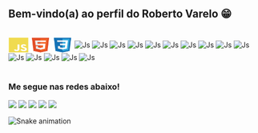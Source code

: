 ## Bem-vindo(a) ao perfil do Roberto Varelo 😁

<div style="display: inline_block"><br>
  <img align="center" alt="Js" height="30" width="40" src="https://raw.githubusercontent.com/devicons/devicon/master/icons/javascript/javascript-plain.svg">
  <img align="center" alt="HTML" height="30" width="40" src="https://raw.githubusercontent.com/devicons/devicon/master/icons/html5/html5-original.svg">
  <img align="center" alt="CSS" height="30" width="40" src="https://raw.githubusercontent.com/devicons/devicon/master/icons/css3/css3-original.svg">
    <img align="center" alt="Js" height="30" width="40"  
            src="https://cdn.jsdelivr.net/gh/devicons/devicon/icons/azure/azure-original.svg">
    <img align="center" alt="Js" height="30" width="40"    
            src="https://cdn.jsdelivr.net/gh/devicons/devicon/icons/apachekafka/apachekafka-original.svg">
<img align="center" alt="Js" height="30" width="40"    
            src="https://cdn.jsdelivr.net/gh/devicons/devicon/icons/confluence/confluence-original.svg">
<img align="center" alt="Js" height="30" width="40"            
            src="https://cdn.jsdelivr.net/gh/devicons/devicon/icons/docker/docker-original.svg">
<img align="center" alt="Js" height="30" width="40"            
            src="https://cdn.jsdelivr.net/gh/devicons/devicon/icons/github/github-original.svg">
<img align="center" alt="Js" height="30" width="40"    
            src="https://cdn.jsdelivr.net/gh/devicons/devicon/icons/gitlab/gitlab-original.svg">
<img align="center" alt="Js" height="30" width="40"  
            src="https://cdn.jsdelivr.net/gh/devicons/devicon/icons/googlecloud/googlecloud-original.svg">
<img align="center" alt="Js" height="30" width="40"            
            src="https://cdn.jsdelivr.net/gh/devicons/devicon/icons/grafana/grafana-original.svg">
<img align="center" alt="Js" height="30" width="40"              
            src="https://cdn.jsdelivr.net/gh/devicons/devicon/icons/kubernetes/kubernetes-plain.svg">
<img align="center" alt="Js" height="30" width="40"        
            src="https://cdn.jsdelivr.net/gh/devicons/devicon/icons/mongodb/mongodb-original.svg">
<img align="center" alt="Js" height="30" width="40"                
            src="https://cdn.jsdelivr.net/gh/devicons/devicon/icons/react/react-original.svg">
<img align="center" alt="Js" height="30" width="40"            
            src="https://cdn.jsdelivr.net/gh/devicons/devicon/icons/vscode/vscode-original.svg">
<img align="center" alt="Js" height="30" width="40"  
            src="https://cdn.jsdelivr.net/gh/devicons/devicon/icons/nodejs/nodejs-original.svg">
<img align="center" alt="Js" height="30" width="40"            
            src="https://cdn.jsdelivr.net/gh/devicons/devicon/icons/oracle/oracle-original.svg">
<img align="center" alt="Js" height="30" width="40"  
            src="https://cdn.jsdelivr.net/gh/devicons/devicon/icons/nginx/nginx-original.svg">             
</div>
 
 <br>
 
  ### Me segue nas redes abaixo!
 
<div> 
  <a href="https://www.youtube.com/@barooners8689" target="_blank"><img src="https://img.shields.io/badge/YouTube-FF0000?style=for-the-badge&logo=youtube&logoColor=white" target="_blank"></a>
  <a href="https://instagram.com/beto_varelo" target="_blank"><img src="https://img.shields.io/badge/-Instagram-%23E4405F?style=for-the-badge&logo=instagram&logoColor=white" target="_blank"></a>
 <a href="https://discord.gg/5DVhGKVf4h" target="_blank"><img src="https://img.shields.io/badge/Discord-7289DA?style=for-the-badge&logo=discord&logoColor=white" target="_blank"></a> 
  <a href = "mailto:rvarelo@msn.com"><img src="https://img.shields.io/badge/-Gmail-%23333?style=for-the-badge&logo=gmail&logoColor=white" target="_blank"></a>
  <a href="https://www.linkedin.com/in/roberto-varelo/" target="_blank"><img src="https://img.shields.io/badge/-LinkedIn-%230077B5?style=for-the-badge&logo=linkedin&logoColor=white" target="_blank"></a> 
 
  ![Snake animation](https://github.com/rvarelo/rvarelo/blob/output/github-contribution-grid-snake.svg)

</div>
